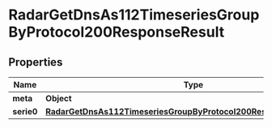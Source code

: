 

# RadarGetDnsAs112TimeseriesGroupByProtocol200ResponseResult


## Properties

| Name | Type | Description | Notes |
|------------ | ------------- | ------------- | -------------|
|**meta** | **Object** |  |  |
|**serie0** | [**RadarGetDnsAs112TimeseriesGroupByProtocol200ResponseResultSerie0**](RadarGetDnsAs112TimeseriesGroupByProtocol200ResponseResultSerie0.md) |  |  |



